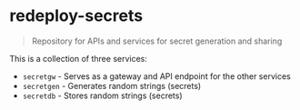 # redeploy-secrets

> Repository for APIs and services for secret generation and sharing

This is a collection of three services:

* `secretgw` - Serves as a gateway and API endpoint for the other services
* `secretgen` - Generates random strings (secrets)
* `secretdb` - Stores random strings (secrets)

